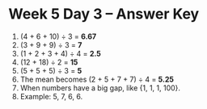 # Week 5 Day 3 – Answer Key

1. (4 + 6 + 10) ÷ 3 = **6.67**
2. (3 + 9 + 9) ÷ 3 = **7**
3. (1 + 2 + 3 + 4) ÷ 4 = **2.5**
4. (12 + 18) ÷ 2 = **15**
5. (5 + 5 + 5) ÷ 3 = **5**
6. The mean becomes (2 + 5 + 7 + 7) ÷ 4 = **5.25**
7. When numbers have a big gap, like {1, 1, 1, 100}.
8. Example: 5, 7, 6, 6.
